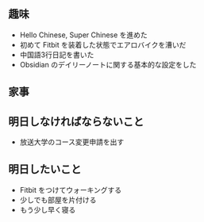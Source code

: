## 趣味
- Hello Chinese, Super Chinese を進めた
- 初めて Fitbit を装着した状態でエアロバイクを漕いだ
- 中国語3行日記を書いた
- Obsidian のデイリーノートに関する基本的な設定をした
## 家事
## 明日しなければならないこと
- 放送大学のコース変更申請を出す
## 明日したいこと
- Fitbit をつけてウォーキングする
- 少しでも部屋を片付ける
- もう少し早く寝る
